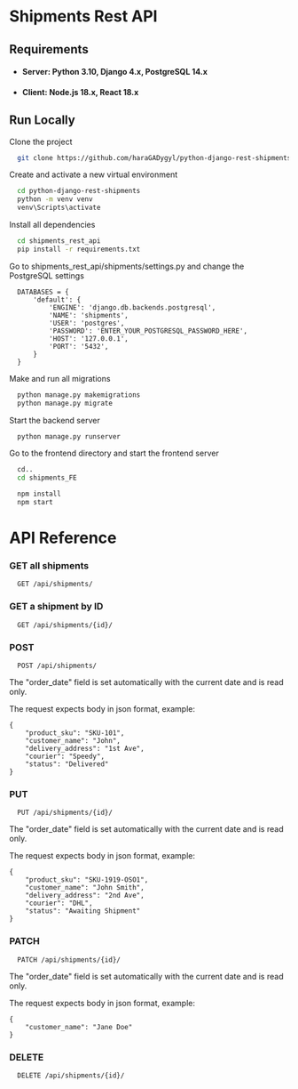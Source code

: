 # Shipments Rest API

## Requirements

- #### Server: Python 3.10, Django 4.x, PostgreSQL 14.x
- #### Client: Node.js 18.x, React 18.x

## Run Locally

Clone the project

```bash
  git clone https://github.com/haraGADygyl/python-django-rest-shipments.git
```

Create and activate a new virtual environment

```bash
  cd python-django-rest-shipments
  python -m venv venv
  venv\Scripts\activate
```

Install all dependencies

```bash
  cd shipments_rest_api
  pip install -r requirements.txt
```

Go to shipments_rest_api/shipments/settings.py and change the PostgreSQL settings

```
  DATABASES = {
      'default': {
          'ENGINE': 'django.db.backends.postgresql',
          'NAME': 'shipments',
          'USER': 'postgres',
          'PASSWORD': 'ENTER_YOUR_POSTGRESQL_PASSWORD_HERE',
          'HOST': '127.0.0.1',
          'PORT': '5432',
      }
  }
```

Make and run all migrations

```bash
  python manage.py makemigrations
  python manage.py migrate
```

Start the backend server

```bash
  python manage.py runserver
```

Go to the frontend directory and start the frontend server

```bash
  cd..
  cd shipments_FE
```

```bash
  npm install
  npm start
```

# API Reference

### GET all shipments

```
  GET /api/shipments/
```

### GET a shipment by ID

```
  GET /api/shipments/{id}/
```

### POST

```
  POST /api/shipments/
```

The "order_date" field is set automatically with the current date and is read only.

The request expects body in json format, example:

```
{
    "product_sku": "SKU-101",
    "customer_name": "John",
    "delivery_address": "1st Ave",
    "courier": "Speedy",
    "status": "Delivered"
}
```

### PUT

```
  PUT /api/shipments/{id}/
```

The "order_date" field is set automatically with the current date and is read only.

The request expects body in json format, example:

```
{
    "product_sku": "SKU-1919-OSO1",
    "customer_name": "John Smith",
    "delivery_address": "2nd Ave",
    "courier": "DHL",
    "status": "Awaiting Shipment"
}
```

### PATCH

```
  PATCH /api/shipments/{id}/
```

The "order_date" field is set automatically with the current date and is read only.

The request expects body in json format, example:

```
{
    "customer_name": "Jane Doe"
}
```

### DELETE

```
  DELETE /api/shipments/{id}/
```
